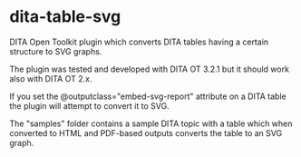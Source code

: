# dita-table-svg
DITA Open Toolkit plugin which converts DITA tables having a certain structure to SVG graphs.

The plugin was tested and developed with DITA OT 3.2.1 but it should work also with DITA OT 2.x.

If you set the @outputclass="embed-svg-report" attribute on a DITA table the plugin will attempt to convert it to SVG.

The "samples" folder contains a sample DITA topic with a table which when converted to HTML and PDF-based outputs converts the table to an SVG graph.
